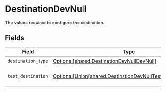 # DestinationDevNull

The values required to configure the destination.


## Fields

| Field                                                                                                                           | Type                                                                                                                            | Required                                                                                                                        | Description                                                                                                                     |
| ------------------------------------------------------------------------------------------------------------------------------- | ------------------------------------------------------------------------------------------------------------------------------- | ------------------------------------------------------------------------------------------------------------------------------- | ------------------------------------------------------------------------------------------------------------------------------- |
| `destination_type`                                                                                                              | [Optional[shared.DestinationDevNullDevNull]](undefined/models/shared/destinationdevnulldevnull.md)                              | :heavy_check_mark:                                                                                                              | N/A                                                                                                                             |
| `test_destination`                                                                                                              | [Optional[Union[shared.DestinationDevNullTestDestinationSilent]]](undefined/models/shared/destinationdevnulltestdestination.md) | :heavy_check_mark:                                                                                                              | The type of destination to be used                                                                                              |
